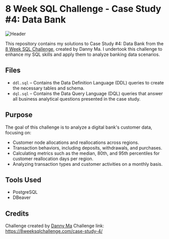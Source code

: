 # 8 Week SQL Challenge - Case Study #4: Data Bank

![Header](image_url)

This repository contains my solutions to Case Study #4: Data Bank from the [8 Week SQL Challenge](https://8weeksqlchallenge.com/), created by Danny Ma. I undertook this challenge to enhance my SQL skills and apply them to analyze banking data scenarios.

## Files

- `ddl.sql` – Contains the Data Definition Language (DDL) queries to create the necessary tables and schema.
- `dql.sql` – Contains the Data Query Language (DQL) queries that answer all business analytical questions presented in the case study.

## Purpose

The goal of this challenge is to analyze a digital bank's customer data, focusing on:

- Customer node allocations and reallocations across regions.
- Transaction behaviors, including deposits, withdrawals, and purchases.
- Calculating metrics such as the median, 80th, and 95th percentiles for customer reallocation days per region.
- Analyzing transaction types and customer activities on a monthly basis.

## Tools Used

- PostgreSQL
- DBeaver

## Credits

Challenge created by [Danny Ma](https://www.youtube.com/channel/UCQ6XkhOeO4HiwYok5iZSIAg)
Challenge link: https://8weeksqlchallenge.com/case-study-4/
